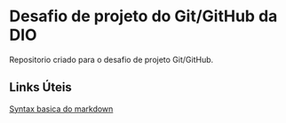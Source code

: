 # Desafio de projeto do Git/GitHub da DIO
Repositorio criado para o desafio de projeto Git/GitHub.

## Links Úteis
[Syntax basica do markdown](https://www.markdownguide.org/basic-syntax/)
